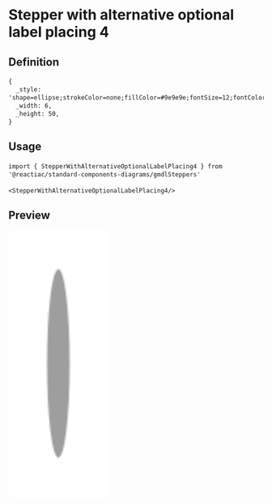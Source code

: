 # Stepper with alternative optional label placing 4

## Definition

```
{
  _style: 'shape=ellipse;strokeColor=none;fillColor=#9e9e9e;fontSize=12;fontColor=#ffffff;html=1;',
  _width: 6,
  _height: 50,
}
```

## Usage

```
import { StepperWithAlternativeOptionalLabelPlacing4 } from '@reactiac/standard-components-diagrams/gmdlSteppers'

<StepperWithAlternativeOptionalLabelPlacing4/>
```

## Preview

<img src="./stepper-with-alternative-optional-label-placing-4.png" width="200"/>
